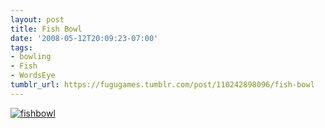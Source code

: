 ```yaml
---
layout: post
title: Fish Bowl
date: '2008-05-12T20:09:23-07:00'
tags:
- bowling
- Fish
- WordsEye
tumblr_url: https://fugugames.tumblr.com/post/110242898096/fish-bowl
---
```

[![](http://itshardtofondlepenguins.com/wp-content/uploads/2008/05/fishbowl.jpg "fishbowl")](http://itshardtofondlepenguins.com/wp-content/uploads/2008/05/fishbowl.jpg)
